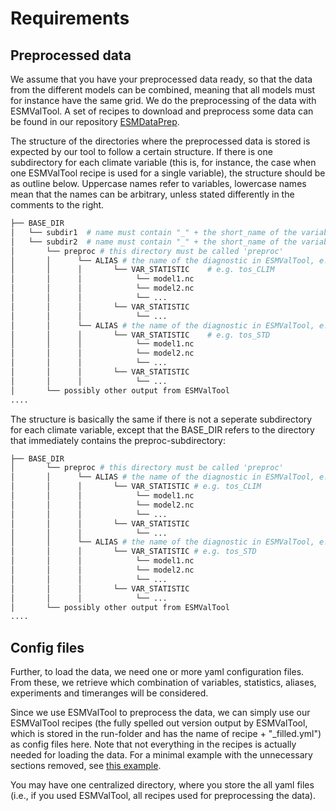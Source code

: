 # Requirements

## Preprocessed data
We assume that you have your preprocessed data ready, so that the data from
the different models can be combined, meaning that all models must for instance 
have the same grid.
We do the preprocessing of the data with ESMValTool. A set of recipes to 
download and preprocess some data can be found in our repository [ESMDataPrep](https://github.com/awi-esc/ESMDataPrep).

The structure of the directories where the preprocessed data is stored is
expected by our tool to follow a certain structure. If there is one subdirectory
for each climate variable (this is, for instance, the case when one ESMValTool
recipe is used for a single variable), the structure should be as outline below. 
Uppercase names refer to variables, lowercase names mean that the names can be
arbitrary, unless stated differently in the comments to the right. 

```bash
├── BASE_DIR
│   └── subdir1  # name must contain "_" + the short_name of the variable, e.g. _tos
│   └── subdir2  # name must contain "_" + the short_name of the variable, e.g. _tos
│       └── preproc # this directory must be called 'preproc'
│       │      └── ALIAS # the name of the diagnostic in ESMValTool, e.g. historical
│       │      │       └── VAR_STATISTIC    # e.g. tos_CLIM
│       │      │            └── model1.nc
│       │      │            └── model2.nc
│       │      │            └── ...
│       │      │       └── VAR_STATISTIC
│       │      │            └── ...
│       │      └── ALIAS # the name of the diagnostic in ESMValTool, e.g. historical1
│       │      │       └── VAR_STATISTIC    # e.g. tos_STD
│       │      │            └── model1.nc
│       │      │            └── model2.nc
│       │      │            └── ...
│       │      │       └── VAR_STATISTIC
│       │      │            └── ...
│       └── possibly other output from ESMValTool
....
```

The structure is basically the same if there is not a seperate subdirectory for
each climate variable, except that the BASE_DIR refers to the directory that
immediately contains the preproc-subdirectory: 


```bash
├── BASE_DIR
│       └── preproc # this directory must be called 'preproc'
│       │      └── ALIAS # the name of the diagnostic in ESMValTool, e.g. historical
│       │      │       └── VAR_STATISTIC # e.g. tos_CLIM
│       │      │            └── model1.nc
│       │      │            └── model2.nc
│       │      │            └── ...
│       │      │       └── VAR_STATISTIC
│       │      │            └── ...
│       │      └── ALIAS # the name of the diagnostic in ESMValTool, e.g. historical1
│       │      │       └── VAR_STATISTIC # e.g. tos_STD
│       │      │            └── model1.nc
│       │      │            └── model2.nc
│       │      │            └── ...
│       │      │       └── VAR_STATISTIC
│       │      │            └── ...
│       └── possibly other output from ESMValTool
....
```

## Config files

Further, to load the data, we need one or more yaml configuration files.
From these, we retrieve which combination of variables, statistics, aliases,
experiments and timeranges will be considered.
   
Since we use ESMValTool to preprocess the data, we can simply use our 
ESMValTool recipes (the fully spelled out version output by ESMValTool, which
is stored in the run-folder and has the name of recipe + "_filled.yml") as 
config files here. Note that not everything in the recipes is actually needed 
for loading the data. For a minimal example with the unnecessary sections 
removed, see [this example](https://github.com/awi-esc/SimilarityWeights/blob/main/configs/examples/esmvaltool-recipes/mwe_esmvaltool_config.yml). 

You may have one centralized directory, where you store the all yaml files
(i.e., if you used ESMValTool, all recipes used for preprocessing the data).